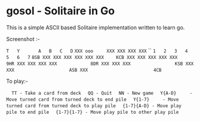 # gosol - Solitaire in Go

This is a simple ASCII based Solitaire implementation written to learn go.

Screenshot :-

`T   Y       A   B   C   D`
`XXX ooo     XXX XXX XXX XXX`
``
`1   2   3   4   5   6   7`
`8SB XXX XXX XXX XXX XXX XXX`
`    KCB XXX XXX XXX XXX XXX`
`        9HR XXX XXX XXX XXX`
`            8DR XXX XXX XXX`
`                KSB XXX XXX`
`                    ASB XXX`
`                        4CB`

To play:-

`  TT - Take a card from deck`
`  QQ - Quit`
`  NN - New game`
`  Y{A-D}     - Move turned card from turned deck to end pile`
`  Y{1-7}     - Move turned card from turned deck to play pile`
`  {1-7}{A-D} - Move play pile to end pile`
`  {1-7}{1-7} - Move play pile to other play pile`
